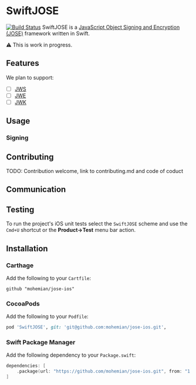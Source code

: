 # SwiftJOSE

[![Build Status](https://mohemian.synology.me/job/jose-ios/master/badge/icon)](https://mohemian.synology.me/job/jose-ios/master)
SwiftJOSE is a [JavaScript Object Signing and Encryption (JOSE)](http://jose.readthedocs.io/en/latest) framework written in Swift.

⚠️ This is work in progress.

## Features

We plan to support:

- [ ] [JWS](https://tools.ietf.org/html/rfc7515)
- [ ] [JWE](https://tools.ietf.org/html/rfc7516)
- [ ] [JWK](https://tools.ietf.org/html/rfc7517)

## Usage

### Signing

## Contributing
TODO: Contribution welcome, link to contributing.md and code of coduct

## Communication

## Testing

To run the project's iOS unit tests select the `SwiftJOSE` scheme and use the `Cmd+U` shortcut or the **Product->Test** menu bar action.  

## Installation

### Carthage

Add the following to your `Cartfile`:

``` shell
github "mohemian/jose-ios"
```

### CocoaPods

Add the following to your `Podfile`:

``` ruby
pod 'SwiftJOSE', git: 'git@github.com:mohemian/jose-ios.git',
```

### Swift Package Manager

Add the following dependency to your `Package.swift`:

``` swift
dependencies: [
	.package(url: "https://github.com/mohemian/jose-ios.git", from: "1.0.0")
]
```